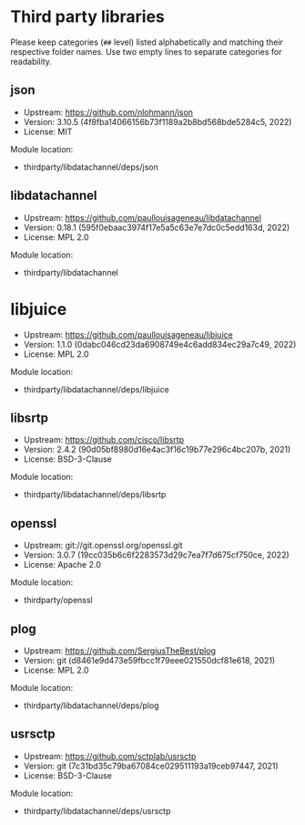 # Third party libraries

Please keep categories (`##` level) listed alphabetically and matching their
respective folder names. Use two empty lines to separate categories for
readability.


## json

- Upstream: https://github.com/nlohmann/json
- Version: 3.10.5 (4f8fba14066156b73f1189a2b8bd568bde5284c5, 2022)
- License: MIT

Module location:

- thirdparty/libdatachannel/deps/json


## libdatachannel

- Upstream: https://github.com/paullouisageneau/libdatachannel
- Version: 0.18.1 (595f0ebaac3974f17e5a5c63e7e7dc0c5edd163d, 2022)
- License: MPL 2.0

Module location:

- thirdparty/libdatachannel


# libjuice

- Upstream: https://github.com/paullouisageneau/libjuice
- Version: 1.1.0 (0dabc046cd23da6908749e4c6add834ec29a7c49, 2022)
- License: MPL 2.0

Module location:

- thirdparty/libdatachannel/deps/libjuice


## libsrtp

- Upstream: https://github.com/cisco/libsrtp
- Version: 2.4.2 (90d05bf8980d16e4ac3f16c19b77e296c4bc207b, 2021)
- License: BSD-3-Clause

Module location:

- thirdparty/libdatachannel/deps/libsrtp


## openssl

- Upstream: git://git.openssl.org/openssl.git
- Version: 3.0.7 (19cc035b6c6f2283573d29c7ea7f7d675cf750ce, 2022)
- License: Apache 2.0

Module location:

- thirdparty/openssl


## plog

- Upstream: https://github.com/SergiusTheBest/plog
- Version: git (d8461e9d473e59fbcc1f79eee021550dcf81e618, 2021)
- License: MPL 2.0

Module location:

- thirdparty/libdatachannel/deps/plog


## usrsctp

- Upstream: https://github.com/sctplab/usrsctp
- Version: git (7c31bd35c79ba67084ce029511193a19ceb97447, 2021)
- License: BSD-3-Clause

Module location:

- thirdparty/libdatachannel/deps/usrsctp
